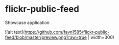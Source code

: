 # flickr-public-feed
Showcase application

![alt text](https://github.com/favn1585/flickr-public-feed/blob/master/preview.png?raw=true | width=300)
